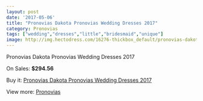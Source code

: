 ```yaml
---
layout: post
date: '2017-05-06'
title: "Pronovias Dakota Pronovias Wedding Dresses 2017"
category: Pronovias
tags: ["wedding","dresses","little","bridesmaid","unique"]
image: http://img.hectodress.com/16276-thickbox_default/pronovias-dakota-pronovias-wedding-dresses-2013.jpg
---
```

Pronovias Dakota Pronovias Wedding Dresses 2017

On Sales: **$294.56**
<a href="https://www.hectodress.com/pronovias/7904-pronovias-dakota-pronovias-wedding-dresses-2013.html"><amp-img layout="responsive" width="600" height="600" src="//img.hectodress.com/16276-thickbox_default/pronovias-dakota-pronovias-wedding-dresses-2013.jpg" alt="Pronovias Dakota Pronovias Wedding Dresses 2017 0" /></a>
<a href="https://www.hectodress.com/pronovias/7904-pronovias-dakota-pronovias-wedding-dresses-2013.html"><amp-img layout="responsive" width="600" height="600" src="//img.hectodress.com/16279-thickbox_default/pronovias-dakota-pronovias-wedding-dresses-2013.jpg" alt="Pronovias Dakota Pronovias Wedding Dresses 2017 1" /></a>
<a href="https://www.hectodress.com/pronovias/7904-pronovias-dakota-pronovias-wedding-dresses-2013.html"><amp-img layout="responsive" width="600" height="600" src="//img.hectodress.com/16278-thickbox_default/pronovias-dakota-pronovias-wedding-dresses-2013.jpg" alt="Pronovias Dakota Pronovias Wedding Dresses 2017 2" /></a>
<a href="https://www.hectodress.com/pronovias/7904-pronovias-dakota-pronovias-wedding-dresses-2013.html"><amp-img layout="responsive" width="600" height="600" src="//img.hectodress.com/16277-thickbox_default/pronovias-dakota-pronovias-wedding-dresses-2013.jpg" alt="Pronovias Dakota Pronovias Wedding Dresses 2017 3" /></a>

Buy it: [Pronovias Dakota Pronovias Wedding Dresses 2017](https://www.hectodress.com/pronovias/7904-pronovias-dakota-pronovias-wedding-dresses-2013.html "Pronovias Dakota Pronovias Wedding Dresses 2017")

View more: [Pronovias](https://www.hectodress.com/139-pronovias "Pronovias")